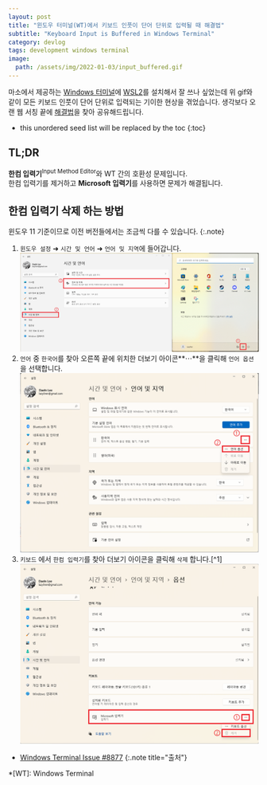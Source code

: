 ```yaml
---
layout: post
title: "윈도우 터미널(WT)에서 키보드 인풋이 단어 단위로 입력될 때 해결법"
subtitle: "Keyboard Input is Buffered in Windows Terminal"
category: devlog
tags: development windows terminal
image:
  path: /assets/img/2022-01-03/input_buffered.gif
---
```


마소에서 제공하는 [Windows 터미널]에 [WSL2]를 설치해서 잘 쓰나 싶었는데 위 gif와 같이 모든 키보드 인풋이 단어 단위로 입력되는 기이한
현상을 겪었습니다. 생각보다 오랜 웹 서칭 끝에 [해결법]을 찾아 공유해드립니다.

[Windows 터미널]: https://docs.microsoft.com/ko-kr/windows/terminal/
[WSL2]: https://docs.microsoft.com/ko-kr/windows/wsl/
[해결법]: https://github.com/microsoft/terminal/issues/8877

<!--more-->

* this unordered seed list will be replaced by the toc
{:toc}

## TL;DR

**한컴 입력기**<sup>Input Method Editor</sup>와 WT 간의 호환성 문제입니다.<br>
한컴 입력기를 제거하고 **Microsoft 입력기**를 사용하면 문제가 해결됩니다.

## 한컴 입력기 삭제 하는 방법

윈도우 11 기준이므로 이전 버전들에서는 조금씩 다를 수 있습니다.
{:.note}

1.  `윈도우 설정` ➜ `시간 및 언어` ➜ `언어 및 지역`에 들어갑니다.
    ![step1](/assets/img/2022-01-03/step1.png)
2. `언어` 중 `한국어`를 찾아 오른쪽 끝에 위치한 더보기 아이콘**⋯**을 클릭해 `언어 옵션`을 선택합니다.
    ![step2](/assets/img/2022-01-03/step2.png)
3. `키보드` 에서 `한컴 입력기`를 찾아 더보기 아이콘을 클릭해 `삭제` 합니다.[^1]
    ![step3](/assets/img/2022-01-03/step3.png)

* [Windows Terminal Issue #8877](https://github.com/microsoft/terminal/issues/8877)
{:.note title="출처"}

*[WT]: Windows Terminal
[^2]: 저는 이미 삭제하여 `한컴 입력기`가 없어 `Microsoft 입력기`로 예시를 만들었습니다.
